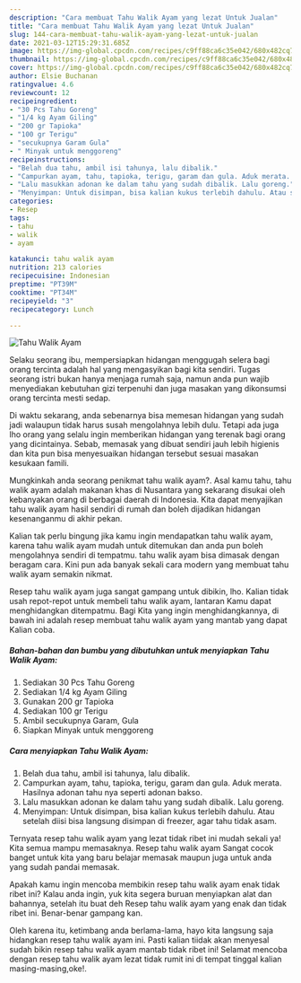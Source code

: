 ```yaml
---
description: "Cara membuat Tahu Walik Ayam yang lezat Untuk Jualan"
title: "Cara membuat Tahu Walik Ayam yang lezat Untuk Jualan"
slug: 144-cara-membuat-tahu-walik-ayam-yang-lezat-untuk-jualan
date: 2021-03-12T15:29:31.685Z
image: https://img-global.cpcdn.com/recipes/c9ff88ca6c35e042/680x482cq70/tahu-walik-ayam-foto-resep-utama.jpg
thumbnail: https://img-global.cpcdn.com/recipes/c9ff88ca6c35e042/680x482cq70/tahu-walik-ayam-foto-resep-utama.jpg
cover: https://img-global.cpcdn.com/recipes/c9ff88ca6c35e042/680x482cq70/tahu-walik-ayam-foto-resep-utama.jpg
author: Elsie Buchanan
ratingvalue: 4.6
reviewcount: 12
recipeingredient:
- "30 Pcs Tahu Goreng"
- "1/4 kg Ayam Giling"
- "200 gr Tapioka"
- "100 gr Terigu"
- "secukupnya Garam Gula"
- " Minyak untuk menggoreng"
recipeinstructions:
- "Belah dua tahu, ambil isi tahunya, lalu dibalik."
- "Campurkan ayam, tahu, tapioka, terigu, garam dan gula. Aduk merata. Hasilnya adonan tahu nya seperti adonan bakso."
- "Lalu masukkan adonan ke dalam tahu yang sudah dibalik. Lalu goreng."
- "Menyimpan: Untuk disimpan, bisa kalian kukus terlebih dahulu. Atau setelah diisi bisa langsung disimpan di freezer, agar tahu tidak asam."
categories:
- Resep
tags:
- tahu
- walik
- ayam

katakunci: tahu walik ayam 
nutrition: 213 calories
recipecuisine: Indonesian
preptime: "PT39M"
cooktime: "PT34M"
recipeyield: "3"
recipecategory: Lunch

---
```



![Tahu Walik Ayam](https://img-global.cpcdn.com/recipes/c9ff88ca6c35e042/680x482cq70/tahu-walik-ayam-foto-resep-utama.jpg)

Selaku seorang ibu, mempersiapkan hidangan menggugah selera bagi orang tercinta adalah hal yang mengasyikan bagi kita sendiri. Tugas seorang istri bukan hanya menjaga rumah saja, namun anda pun wajib menyediakan kebutuhan gizi terpenuhi dan juga masakan yang dikonsumsi orang tercinta mesti sedap.

Di waktu  sekarang, anda sebenarnya bisa memesan hidangan yang sudah jadi walaupun tidak harus susah mengolahnya lebih dulu. Tetapi ada juga lho orang yang selalu ingin memberikan hidangan yang terenak bagi orang yang dicintainya. Sebab, memasak yang dibuat sendiri jauh lebih higienis dan kita pun bisa menyesuaikan hidangan tersebut sesuai masakan kesukaan famili. 



Mungkinkah anda seorang penikmat tahu walik ayam?. Asal kamu tahu, tahu walik ayam adalah makanan khas di Nusantara yang sekarang disukai oleh kebanyakan orang di berbagai daerah di Indonesia. Kita dapat menyajikan tahu walik ayam hasil sendiri di rumah dan boleh dijadikan hidangan kesenanganmu di akhir pekan.

Kalian tak perlu bingung jika kamu ingin mendapatkan tahu walik ayam, karena tahu walik ayam mudah untuk ditemukan dan anda pun boleh mengolahnya sendiri di tempatmu. tahu walik ayam bisa dimasak dengan beragam cara. Kini pun ada banyak sekali cara modern yang membuat tahu walik ayam semakin nikmat.

Resep tahu walik ayam juga sangat gampang untuk dibikin, lho. Kalian tidak usah repot-repot untuk membeli tahu walik ayam, lantaran Kamu dapat menghidangkan ditempatmu. Bagi Kita yang ingin menghidangkannya, di bawah ini adalah resep membuat tahu walik ayam yang mantab yang dapat Kalian coba.

<!--inarticleads1-->

##### Bahan-bahan dan bumbu yang dibutuhkan untuk menyiapkan Tahu Walik Ayam:

1. Sediakan 30 Pcs Tahu Goreng
1. Sediakan 1/4 kg Ayam Giling
1. Gunakan 200 gr Tapioka
1. Sediakan 100 gr Terigu
1. Ambil secukupnya Garam, Gula
1. Siapkan  Minyak untuk menggoreng




<!--inarticleads2-->

##### Cara menyiapkan Tahu Walik Ayam:

1. Belah dua tahu, ambil isi tahunya, lalu dibalik.
1. Campurkan ayam, tahu, tapioka, terigu, garam dan gula. Aduk merata. Hasilnya adonan tahu nya seperti adonan bakso.
1. Lalu masukkan adonan ke dalam tahu yang sudah dibalik. Lalu goreng.
1. Menyimpan: Untuk disimpan, bisa kalian kukus terlebih dahulu. Atau setelah diisi bisa langsung disimpan di freezer, agar tahu tidak asam.




Ternyata resep tahu walik ayam yang lezat tidak ribet ini mudah sekali ya! Kita semua mampu memasaknya. Resep tahu walik ayam Sangat cocok banget untuk kita yang baru belajar memasak maupun juga untuk anda yang sudah pandai memasak.

Apakah kamu ingin mencoba membikin resep tahu walik ayam enak tidak ribet ini? Kalau anda ingin, yuk kita segera buruan menyiapkan alat dan bahannya, setelah itu buat deh Resep tahu walik ayam yang enak dan tidak ribet ini. Benar-benar gampang kan. 

Oleh karena itu, ketimbang anda berlama-lama, hayo kita langsung saja hidangkan resep tahu walik ayam ini. Pasti kalian tiidak akan menyesal sudah bikin resep tahu walik ayam mantab tidak ribet ini! Selamat mencoba dengan resep tahu walik ayam lezat tidak rumit ini di tempat tinggal kalian masing-masing,oke!.

